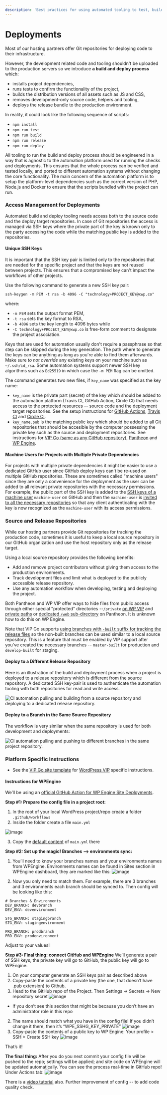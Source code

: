 ```yaml
---
description: 'Best practices for using automated tooling to test, build and deploy projects.'
---
```


# Deployments

Most of our hosting partners offer Git repositories for deploying code to their infrastructure. 

However, the development related code and tooling shouldn't be uploaded to the production servers so we introduce **a build and deploy process** which:

* installs project dependencies,
* runs tests to confirm the functionality of the project, 
* builds the distribution versions of all assets such as JS and CSS,
* removes development-only source code, helpers and tooling,
* deploys the release bundle to the production environment.

In reality, it could look like the following sequence of scripts:

* `npm install`
* `npm run test`
* `npm run build`
* `npm run release`
* `npm run deploy`

All tooling to run the build and deploy process should be engineered in a way that is agnostic to the automation platform used for running the checks and deployments. This ensures that the whole process can be verified and tested locally, and ported to different automation systems without changing the core functionality. The main concern of the automation platform is to setup the platform-level dependencies such as the correct version of PHP, Node.js and Docker to ensure that the scripts bundled with the project can run.

### Access Management for Deployments

Automated build and deploy tooling needs access both to the source code and the deploy target repositories. In case of Git repositories the access is managed via SSH keys where the private part of the key is known only to the party accessing the code while the matching public key is added to the repositories.

#### Unique SSH Keys

It is important that the SSH key pair is limited only to the repositories that are needed for the specific project and that the keys are not reused between projects. This ensures that a compromised key can't impact the workflows of other projects.

Use the following command to generate a new SSH key pair:

```text
ssh-keygen -m PEM -t rsa -b 4096 -C "technology+PROJECT_KEY@xwp.co"
```

where:

* `-m PEM` sets the output format PEM,
* `-t rsa` sets the key format to RSA,
* `-b 4096` sets the key length to 4096 bytes while
* `-C technology+PROJECT_KEY@xwp.co` is free-form comment to designate the project association.

Keys that are used for automation usually don't require a passphrase so that step can be skipped during the key generation. The path where to generate the keys can be anything as long as you're able to find them afterwards. Make sure _to not override_ any existing keys on your machine such as `~/.ssh/id_rsa`. Some automation systems support newer SSH key algorithms such as `Ed25519` in which case the `-m PEM` flag can be omitted.

The command generates two new files, if `key_name` was specified as the key name:

* `key_name` is the private part \(secret\) of the key which should be added to the automation platform \(Travis CI, GitHub Action, Circle CI\) that needs access to the protected resources -- source code and the deployment target repositories. See the setup instructions for [GitHub Actions](https://github.com/marketplace/actions/checkout#usage), [Travis CI](https://docs.travis-ci.com/user/private-dependencies/#using-an-existing-key) and [Circle CI](https://circleci.com/docs/2.0/add-ssh-key/).
* `key_name.pub` is the matching public key which should be added to all Git repositories that should be accesible by the computer possessing the private key such as the source and deployment repositories. See instructions for [VIP Go \(same as any GitHub repository\)](https://docs.github.com/en/developers/overview/managing-deploy-keys), [Pantheon](https://pantheon.io/docs/ssh-keys) and [WP Engine](https://wpengine.com/support/git/#Add_SSH_Key_to_User_Portal).

#### Machine Users for Projects with Multiple Private Dependencies

For projects with multiple private dependencies it might be easier to use a dedicated GitHub user since GitHub deploy keys can't be re-used on multiple GitHub repositories. These are sometimes called "machine users" since they are only a convenience for the deployment as the user can be added to all relevant private repositories with the necessary permissions. For example, the public part of the SSH key is added to the [SSH keys of a machine user](https://docs.github.com/en/github/authenticating-to-github/connecting-to-github-with-ssh/adding-a-new-ssh-key-to-your-github-account) `machine-user` on GitHub and then the `machine-user` is [invited to all the necessary repositories](https://docs.github.com/en/github/setting-up-and-managing-your-github-user-account/managing-access-to-your-personal-repositories/inviting-collaborators-to-a-personal-repository) so that any client authenticating with the key is now recognized as the `machine-user` with its access permissions.

### Source and Release Repositories

While our hosting partners provide Git repositories for tracking the production code, sometimes it is useful to keep a local source repository in our GitHub organization and use the host repository only as the release target.

Using a local source repository provides the following benefits:

* Add and remove project contributors without giving them access to the production environments.
* Track development files and limit what is deployed to the publicly accessible release repository.
* Use any automation workflow when developing, testing and deploying the project.

Both Pantheon and WP VIP offer ways to hide files from public access through either special "protected" directories --`/private` [on WP VIP](https://docs.wpvip.com/technical-references/vip-codebase/private-directory/) and [private paths](https://pantheon.io/docs/private-paths) or [dedicated `/web` sub-directory](https://pantheon.io/docs/nested-docroot) on Pantheon. It is unknown how to do this on WP Engine.

Note that VIP Go supports [using branches with `-built` suffix for tracking the release files](https://docs.wpvip.com/technical-references/development-workflow/automated-build-and-deploy/#h-pushing-code-to-branches) so the non-built branches can be used similar to a local source repository. This is a feature that must be enabled by VIP support after you've created the necessary branches -- `master-built` for production and `develop-built` for staging.

#### Deploy to a Different Release Repository

Here is an illustration of the build and deployment process when a project is deployed to a release repository which is different from the source repository. A dedicated SSH key-pair is used to authenticate the automation tooling with both repositories for read and write access.

![CI automation pulling and building from a source repository and deploying to a dedicated release repository.](../.gitbook/assets/deploy-different-release-repository.svg)

#### Deploy to a Branch in the Same Source Repository

The workflow is very similar when the same repository is used for both development and deployments:

![CI automation pulling and pushing to different branches in the same project repository.](../.gitbook/assets/deploy-same-site-repository.svg)

### Platform Specific Instructions

* See the [VIP Go site template](https://github.com/xwp/vip-go-site) for [WordPress VIP](https://wpvip.com/) specific instructions.

#### Instructions for WPEngine
We’ll be using an [official GitHub Action for WP Engine Site Deployments](https://github.com/marketplace/actions/deploy-wordpress-to-wp-engine). 

**Step #1: Prepare the config file in a project root:**
1. In the root of your local WordPress project/repo create a folder `.github/workflows` 
2. Inside the folder create a file `main.yml`
 
![image](https://user-images.githubusercontent.com/5646904/137308183-91ae7aeb-2e48-4500-a238-f451f0435740.png)

3. Copy the [default content](https://github.com/marketplace/actions/deploy-wordpress-to-wp-engine#simple-mainyml) of `main.yml` there

**Step #2: Set up the magic! Branches —> environments sync:**
1. You’ll need to know your branches names and your environments names from WPEngine. Environments names can be found in Sites section in WPEngine dashboard, they are marked like this:
![image](https://user-images.githubusercontent.com/5646904/137896635-658137b3-e66c-41ad-9c0e-63d5f9c93f6b.png)

2. Now you only need to match them. For example, there are 3 branches and 3 environments each branch should be synced to. Then config will be looking like this:
```
# Branches & Environments
DEV_BRANCH: devbranch
DEV_ENV: devenvironment

STG_BRANCH: stagingbranch
STG_ENV: stagingenvironment

PRD_BRANCH: prodbranch
PRD_ENV: prodenvironment
```

Adjust to your values!


**Step #3: Final thing: connect GitHub and WPEngine**
We’ll generate a pair of SSH keys, the private key will go to GitHub, the public key will go to WPEngine.
1. On your computer generate an SSH keys pair as described above
2. Copy-paste the contents of a private key (the one, that doesn’t have .pub extension) to Github.
  1. Head to the GitHub repo of the Project. Then Settings -> Secrets -> New repository secret ![image](https://user-images.githubusercontent.com/5646904/137309307-8981e7c7-7c85-4097-b132-95b1b4589d2c.png)
  * If you don’t see this section that might be because you don’t have an administrator role in this repo
  2. The name should match what you have in the config file! If you didn’t change it there, then it’s “WPE_SSHG_KEY_PRIVATE” ![image](https://user-images.githubusercontent.com/5646904/137309366-8c2c678c-bc47-4141-a88c-303baddc3e3d.png)
3. Copy-paste the contents of a public key to WP Engine: Your profile > SSH > Create SSH key 
![image](https://user-images.githubusercontent.com/5646904/137309529-9506d20f-f3f8-4c50-a700-9c8f4ee66ac7.png)

That’s it!

**The final thing:**
After you do you next commit your config file will be pushed to the repo; settings will be applied; and site code on WPEngine will be updated automatically. 
You can see the process real-time in GitHub repo! Under Actions tab:
![image](https://user-images.githubusercontent.com/5646904/137309670-77dd700a-65ac-497a-9332-0bce772aeb20.png)

There is a [video tutorial](https://wpengine-2.wistia.com/medias/crj1lp3qke) also.
Further improvement of config -- to add code quality check.



 






